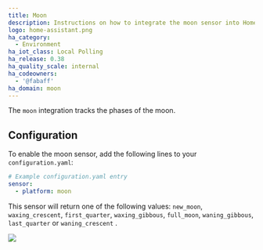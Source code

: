 ```yaml
---
title: Moon
description: Instructions on how to integrate the moon sensor into Home Assistant.
logo: home-assistant.png
ha_category:
  - Environment
ha_iot_class: Local Polling
ha_release: 0.38
ha_quality_scale: internal
ha_codeowners:
  - '@fabaff'
ha_domain: moon
---
```


The `moon` integration tracks the phases of the moon.

## Configuration

To enable the moon sensor, add the following lines to your `configuration.yaml`:

```yaml
# Example configuration.yaml entry
sensor:
  - platform: moon
```

This sensor will return one of the following values:
`new_moon`, `waxing_crescent`, `first_quarter`, `waxing_gibbous`, `full_moon`, `waning_gibbous`, `last_quarter` or `waning_crescent` .

<p class='img'>
<img src='/images/screenshots/more-info-dialog-moon.png' />
</p>
